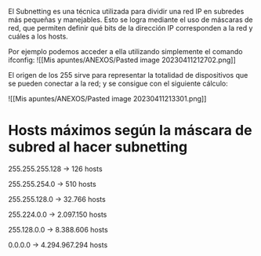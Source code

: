 El Subnetting es una técnica utilizada para dividir una red IP en subredes más pequeñas y manejables. Esto se logra mediante el uso de máscaras de red, que permiten definir qué bits de la dirección IP corresponden a la red y cuáles a los hosts.

Por ejemplo podemos acceder a ella utilizando simplemente el comando ifconfig:
![[Mis apuntes/ANEXOS/Pasted image 20230411212702.png]]

El origen de los 255 sirve para representar la totalidad de dispositivos que se pueden conectar a la red; y se consigue con el siguiente cálculo:

![[Mis apuntes/ANEXOS/Pasted image 20230411213301.png]]

# Hosts máximos según la máscara de subred al hacer subnetting

255.255.255.128 -> 126 hosts

255.255.254.0 -> 510 hosts

255.255.128.0 -> 32.766 hosts

255.224.0.0 -> 2.097.150 hosts

255.128.0.0 -> 8.388.606 hosts

0.0.0.0 -> 4.294.967.294 hosts











